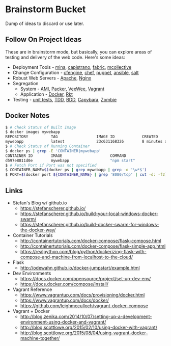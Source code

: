# Brainstorm Bucket

Dump of ideas to discard or use later.


## **Follow On Project Ideas**

These are in brainstorm mode, but basically, you can explore areas of testing and delivery of the web code.  Here's some ideas:

- Deployment Tools - [mina](http://nadarei.co/mina/), [capistrano](http://capistranorb.com/), [fabric](http://www.fabfile.org/), [mcollective](https://puppetlabs.com/mcollective)
- Change Configuration - [cfengine](https://cfengine.com/), [chef](https://www.chef.io/), [puppet](https://puppetlabs.com/), [ansible](https://www.ansible.com/), [salt](http://saltstack.com/)
- Robust Web Servers - [Apache](https://httpd.apache.org/), [Nginx](https://www.nginx.com/)
- Segregation
  - System - [AMI](http://docs.aws.amazon.com/AWSEC2/latest/UserGuide/AMIs.html), [Packer](https://www.packer.io/), [VeeWee](https://github.com/jedi4ever/veewee), [Vagrant](https://www.vagrantup.com/)
  - Application - [Docker](https://www.docker.com/), [Rkt](https://coreos.com/rkt/)
- Testing - [unit tests](http://artofunittesting.com/definition-of-a-unit-test/), [TDD](http://agiledata.org/essays/tdd.html), [BDD](http://dannorth.net/introducing-bdd/), [Capybara](https://github.com/jnicklas/capybara), [Zombie](http://zombie.js.org/)

## **Docker Notes**


```bash
$ # Check Status of Built Image
$ docker images mywebapp
REPOSITORY          TAG                 IMAGE ID            CREATED             SIZE
mywebapp            latest              23c631168326        8 minutes ago       647.8 MB
$ # Check Status of Running Container
$ docker ps | grep -E 'CONTAINER|mywebapp'
CONTAINER ID        IMAGE                     COMMAND                  CREATED             STATUS              PORTS                                           NAMES
d597e8811d0e        mywebapp                  "npm start"              10 seconds ago      Up 9 seconds        0.0.0.0:8080->8080/tcp                          grave_williams
$ # Fetch Port if Port was not specified
$ CONTAINER_NAME=$(docker ps | grep mywebapp | grep -o '\w*$')
$ PORT=$(docker port ${CONTAINER_NAME} | grep '8080/tcp' | cut -d: -f2)
```


## **Links**

* Stefan's Blog w/ github.io
  * https://stefanscherer.github.io/
  * https://stefanscherer.github.io/build-your-local-windows-docker-swarm/
  * https://stefanscherer.github.io/build-docker-swarm-for-windows-the-docker-way/
* Container Tutorials
  * http://containertutorials.com/docker-compose/flask-compose.html
  * http://containertutorials.com/docker-compose/flask-simple-app.html
  * https://realpython.com/blog/python/dockerizing-flask-with-compose-and-machine-from-localhost-to-the-cloud/
* Flask
  * http://odewahn.github.io/docker-jumpstart/example.html
* Dev Environments  
  * https://docs.docker.com/opensource/project/set-up-dev-env/
  * https://docs.docker.com/compose/install/
* Vagrant Reference
  * https://www.vagrantup.com/docs/provisioning/docker.html
  * https://www.vagrantup.com/docs/docker/
  * https://github.com/leighmcculloch/vagrant-docker-compose
* Vagrant + Docker
  * http://blog.zenika.com/2014/10/07/setting-up-a-development-environment-using-docker-and-vagrant/
  * http://blog.scottlowe.org/2015/02/10/using-docker-with-vagrant/
  * http://blog.scottlowe.org/2015/08/04/using-vagrant-docker-machine-together/
